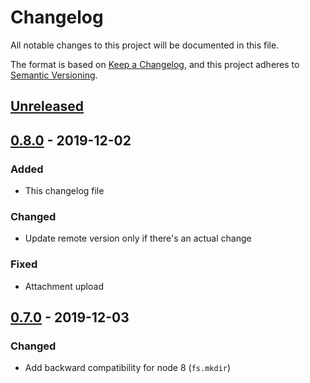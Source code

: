 # Changelog
All notable changes to this project will be documented in this file.

The format is based on [Keep a Changelog](https://keepachangelog.com/en/1.0.0/),
and this project adheres to [Semantic Versioning](https://semver.org/spec/v2.0.0.html).

## [Unreleased]

## [0.8.0] - 2019-12-02
### Added
- This changelog file

### Changed
- Update remote version only if there's an actual change

### Fixed
- Attachment upload

## [0.7.0] - 2019-12-03
### Changed
- Add backward compatibility for node 8 (`fs.mkdir`)

[Unreleased]: https://github.com/mihaeu/md2confluence/compare/0.8.0...HEAD
[0.8.0]: https://github.com/mihaeu/md2confluence/compare/0.7.0...0.8.0
[0.7.0]: https://github.com/mihaeu/md2confluence/releases/tag/0.7.0
